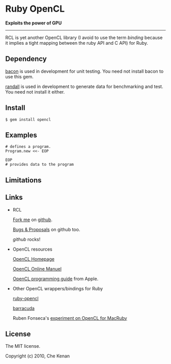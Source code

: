 
# Ruby OpenCL

**Exploits the power of GPU**

---

RCL is yet another OpenCL library (I avoid to use the term _binding_
because it implies a tight mapping between the ruby API and C API) for
Ruby.

## Dependency

[bacon](http://rubygems.org/bacon) is used in development for unit testing.
You need not install bacon to use this gem.

[randall](http://rubygems.org/randall) is used in development to generate
data for benchmarking and test. You need not install it either.

## Install

    $ gem install opencl
    
## Examples

    # defines a program.
    Program.new <<- EOP
        
    EOP
    # provides data to the program
    

## Limitations

    
## Links

* RCL

  [Fork me](http://github.com/dche/rcl) on [github](http://github.com).
  
  [Bugs & Proposals](http://github.com/dche/rcl/issues/) on github too.

  *github* rocks!

* OpenCL resources

  [OpenCL Homepage](http://khronos.org/registry/cl/)
  
  [OpenCL Online Manuel](http://www.khronos.org/registry/cl/sdk/1.0/docs/man/xhtml/)
  
  [OpenCL programming guide]() from Apple.

* Other OpenCL wrappers/bindings for Ruby

  [ruby-opencl]()
  
  [barracuda](http://github.com/lsegal/barracuda)
  
  Ruben Fonseca's [experiment on OpenCL for MacRuby]()
    
## License

The MIT license.

Copyright (c) 2010, Che Kenan

